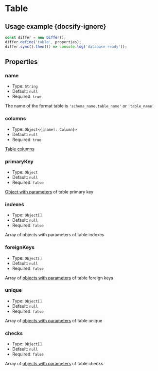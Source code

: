 # Table

## Usage example {docsify-ignore}

```javascript
const differ = new Differ();
differ.define('table', properties);
differ.sync().then(() => console.log('database ready'));
```

## Properties

### name

- Type: `String`
- Default: `null`
- Required: `true`

The name of the format table is `'schema_name.table_name'` or `'table_name'`

### columns

- Type: `Object<{[name]: Column}>`
- Default: `null`
- Required: `true`

[Table columns](column.md)

### primaryKey

- Type: `Object`
- Default: `null`
- Required: `false`

[Object with parameters](primaryKey.md) of table primary key

### indexes

- Type: `Object[]`
- Default: `null`
- Required: `false`

Array of objects with parameters of table indexes

### foreignKeys

- Type: `Object[]`
- Default: `null`
- Required: `false`

Array of [objects with parameters](foreign-key.md) of table foreign keys

### unique

- Type: `Object[]`
- Default: `null`
- Required: `false`

Array of [objects with parameters](unique.md) of table unique

### checks

- Type: `Object[]`
- Default: `null`
- Required: `false`

Array of [objects with parameters](check.md) of table checks
